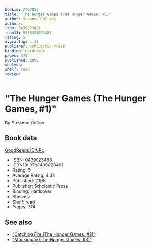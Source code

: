 ```yaml
---
bookid: 2767052
title: "The Hunger Games (The Hunger Games, #1)"
author: Suzanne Collins
authors: 
isbn: 0439023483
isbn13: 9780439023481
rating: 5
avgrating: 4.32
publisher: Scholastic Press
binding: Hardcover
pages: 374
published: 2008
shelves: 
shelf: read
review: 
---
```


# "The Hunger Games (The Hunger Games, #1)"

By Suzanne Collins

## Book data

[GoodReads ID/URL](https://www.goodreads.com/book/show/2767052)

- ISBN: 0439023483
- ISBN13: 9780439023481
- Rating: 5
- Average Rating: 4.32
- Published: 2008
- Publisher: Scholastic Press
- Binding: Hardcover
- Shelves: 
- Shelf: read
- Pages: 374


## See also

- ["Catching Fire (The Hunger Games, #2)"](Catching_Fire_The_Hunger_Games__2.md)
- ["Mockingjay (The Hunger Games, #3)"](Mockingjay_The_Hunger_Games__3.md)
